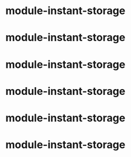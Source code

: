 # module-instant-storage
# module-instant-storage
# module-instant-storage
# module-instant-storage
# module-instant-storage
# module-instant-storage
